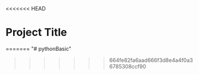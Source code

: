 <<<<<<< HEAD
# Project Title 
=======
"# pythonBasic" 
>>>>>>> 664fe82fa6aad666f3d8e4a4f0a36785308ccf90
